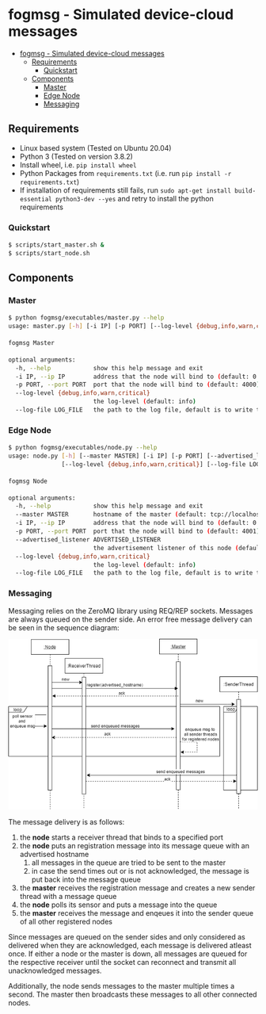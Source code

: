 # fogmsg - Simulated device-cloud messages

- [fogmsg - Simulated device-cloud messages](#fogmsg---simulated-device-cloud-messages)
  - [Requirements](#requirements)
    - [Quickstart](#quickstart)
  - [Components](#components)
    - [Master](#master)
    - [Edge Node](#edge-node)
    - [Messaging](#messaging)

## Requirements

- Linux based system (Tested on Ubuntu 20.04)
- Python 3 (Tested on version 3.8.2)
- Install wheel, i.e. `pip install wheel`
- Python Packages from `requirements.txt` (i.e. run `pip install -r requirements.txt`)
- If installation of requirements still fails, run `sudo apt-get install build-essential python3-dev --yes` and retry to install the python requirements

### Quickstart

```bash
$ scripts/start_master.sh &
$ scripts/start_node.sh
```

## Components

### Master

```bash
$ python fogmsg/executables/master.py --help
usage: master.py [-h] [-i IP] [-p PORT] [--log-level {debug,info,warn,critical}] [--log-file LOG_FILE]

fogmsg Master

optional arguments:
  -h, --help            show this help message and exit
  -i IP, --ip IP        address that the node will bind to (default: 0.0.0.0)
  -p PORT, --port PORT  port that the node will bind to (default: 4000)
  --log-level {debug,info,warn,critical}
                        the log-level (default: info)
  --log-file LOG_FILE   the path to the log file, default is to write to console
```

### Edge Node

```bash
$ python fogmsg/executables/node.py --help
usage: node.py [-h] [--master MASTER] [-i IP] [-p PORT] [--advertised_listener ADVERTISED_LISTENER]
               [--log-level {debug,info,warn,critical}] [--log-file LOG_FILE]

fogmsg Node

optional arguments:
  -h, --help            show this help message and exit
  --master MASTER       hostname of the master (default: tcp://localhost:4000)
  -i IP, --ip IP        address that the node will bind to (default: 0.0.0.0)
  -p PORT, --port PORT  port that the node will bind to (default: 4001)
  --advertised_listener ADVERTISED_LISTENER
                        the advertisement listener of this node (default: tcp://localhost:4001)
  --log-level {debug,info,warn,critical}
                        the log-level (default: info)
  --log-file LOG_FILE   the path to the log file, default is to write to console
```

### Messaging

Messaging relies on the ZeroMQ library using REQ/REP sockets.
Messages are always queued on the sender side.
An error free message delivery can be seen in the sequence diagram:

![Sequence Diagram](docs/images/fogmsg.png)

The message delivery is as follows:

1. the **node** starts a receiver thread that binds to a specified port
2. the **node** puts an registration message into its message queue with an advertised hostname
   1. all messages in the queue are tried to be sent to the master
   2. in case the send times out or is not acknowledged, the message is put back into the message queue
3. the **master** receives the registration message and creates a new sender thread with a message queue
4. the **node** polls its sensor and puts a message into the queue
5. the **master** receives the message and enqeues it into the sender queue of all other registered nodes

Since messages are queued on the sender sides and only considered as delivered when they are acknowledged, each message is delivered atleast once.
If either a node or the master is down, all messages are queued for the respective receiver until the socket can reconnect and transmit all unacknowledged messages.

Additionally, the node sends messages to the master multiple times a second.
The master then broadcasts these messages to all other connected nodes.
